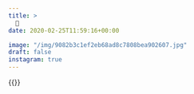 ```yaml
---
title: >
  🌊
date: 2020-02-25T11:59:16+00:00

image: "/img/9082b3c1ef2eb68ad8c7808bea902607.jpg"
draft: false
instagram: true
---
```


{{<photo src="/img/9082b3c1ef2eb68ad8c7808bea902607.jpg">}}
